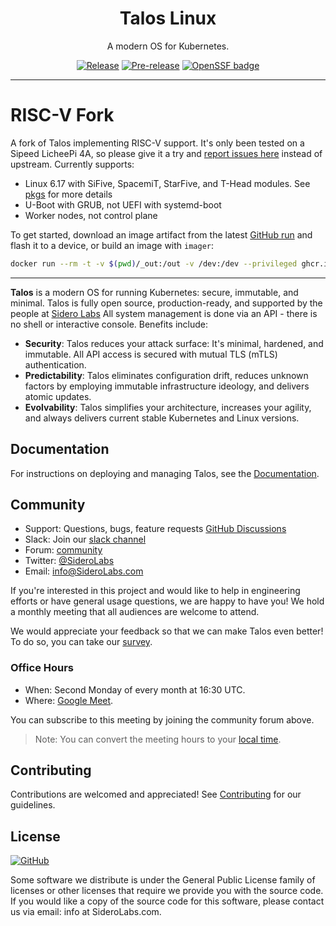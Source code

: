 <!-- markdownlint-disable MD041 -->

<p align="center">
  <h1 align="center">Talos Linux</h1>
  <p align="center">A modern OS for Kubernetes.</p>
  <p align="center">
    <a href="https://github.com/talos-systems/talos/releases/latest"><img alt="Release" src="https://img.shields.io/github/release/talos-systems/talos.svg?logo=github&logoColor=white"></a>
    <a href="https://github.com/talos-systems/talos/releases/latest"><img alt="Pre-release" src="https://img.shields.io/github/release-pre/talos-systems/talos.svg?label=pre-release&logo=GitHub&logoColor=white"></a>
    <a href="https://www.bestpractices.dev/projects/7340"><img src="https://www.bestpractices.dev/projects/7340/badge" alt="OpenSSF badge"></a>
  </p>
</p>

---

# RISC-V Fork

A fork of Talos implementing RISC-V support. It's only been tested on a Sipeed LicheePi 4A, so please give it a try and [report issues here](https://github.com/pl4nty/talos/issues/new/choose) instead of upstream.
Currently supports:

* Linux 6.17 with SiFive, SpacemiT, StarFive, and T-Head modules. See [pkgs](https://github.com/pl4nty/talos-pkgs/tree/main/kernel) for more details
* U-Boot with GRUB, not UEFI with systemd-boot
* Worker nodes, not control plane

To get started, download an image artifact from the latest [GitHub run](https://github.com/pl4nty/talos/actions) and flash it to a device, or build an image with `imager`:

```sh
docker run --rm -t -v $(pwd)/_out:/out -v /dev:/dev --privileged ghcr.io/pl4nty/imager metal --arch riscv64
```

---

**Talos** is a modern OS for running Kubernetes: secure, immutable, and minimal.
Talos is fully open source, production-ready, and supported by the people at [Sidero Labs](https://www.SideroLabs.com/)
All system management is done via an API - there is no shell or interactive console.
Benefits include:

- **Security**: Talos reduces your attack surface: It's minimal, hardened, and immutable.
  All API access is secured with mutual TLS (mTLS) authentication.
- **Predictability**: Talos eliminates configuration drift, reduces unknown factors by employing immutable infrastructure ideology, and delivers atomic updates.
- **Evolvability**: Talos simplifies your architecture, increases your agility, and always delivers current stable Kubernetes and Linux versions.

## Documentation

For instructions on deploying and managing Talos, see the [Documentation](https://docs.siderolabs.com/talos).

## Community

- Support: Questions, bugs, feature requests [GitHub Discussions](https://github.com/siderolabs/talos/discussions)
- Slack: Join our [slack channel](https://slack.dev.talos-systems.io)
- Forum: [community](https://groups.google.com/a/SideroLabs.com/forum/#!forum/community)
- Twitter: [@SideroLabs](https://twitter.com/SideroLabs)
- Email: [info@SideroLabs.com](mailto:info@SideroLabs.com)

If you're interested in this project and would like to help in engineering efforts or have general usage questions, we are happy to have you!
We hold a monthly meeting that all audiences are welcome to attend.

We would appreciate your feedback so that we can make Talos even better!
To do so, you can take our [survey](https://docs.google.com/forms/d/1TUna5YTYGCKot68Y9YN_CLobY6z9JzLVCq1G7DoyNjA/edit).

### Office Hours

- When: Second Monday of every month at 16:30 UTC.
- Where: [Google Meet](https://meet.google.com/ivb-kjfm-jfc).

You can subscribe to this meeting by joining the community forum above.

> Note: You can convert the meeting hours to your [local time](https://everytimezone.com/s/599e61d6).

## Contributing

Contributions are welcomed and appreciated!
See [Contributing](CONTRIBUTING.md) for our guidelines.

## License

<a href="https://github.com/siderolabs/talos/blob/master/LICENSE">
  <img alt="GitHub" src="https://img.shields.io/github/license/siderolabs/talos?style=flat-square">
</a>

Some software we distribute is under the General Public License family
of licenses or other licenses that require we provide you with the
source code.
If you would like a copy of the source code for this
software, please contact us via email: info at SideroLabs.com.

